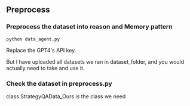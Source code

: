 ## Preprocess

### Preprocess the dataset into reason and Memory pattern
```
python data_agent.py
```

Replace the GPT4's API key.

But I have uploaded all datasets we ran in dataset_folder, and you would actually need to take and use it.

### Check the dataset in preprocess.py
class StrategyQAData_Ours is the class we need
